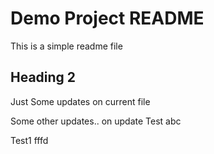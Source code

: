 # Demo Project README

This is a simple readme file


## Heading 2

Just Some updates on current file

Some other updates.. on update  Test abc

Test1
fffd